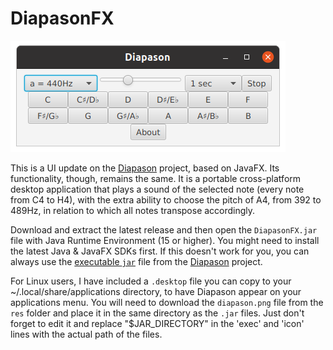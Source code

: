 # DiapasonFX

![screenshot](/screenshots/diap_sshot.png)

This is a UI update on the <a href="https://www.github.com/dimitris47/diapason">Diapason</a> project, based on JavaFX. Its functionality, though, remains the same. It is a portable cross-platform desktop application that plays a sound of the selected note (every note from C4 to H4), with the extra ability to choose the pitch of A4, from 392 to 489Hz, in relation to which all notes transpose accordingly.

Download and extract the latest release and then open the <code>DiapasonFX.jar</code> file with Java Runtime Environment (15 or higher). You might need to install the latest Java & JavaFX SDKs first. If this doesn't work for you, you can always use the <a href="https://github.com/dimitris47/diapason/releases/download/1.0/Diapason.jar">executable <code>jar</code></a> file from the <a href="https://www.github.com/dimitris47/diapason">Diapason</a> project.

For Linux users, I have included a <code>.desktop</code> file you can copy to your ~/.local/share/applications directory, to have Diapason appear on your applications menu. You will need to download the <code>diapason.png</code> file from the <code>res</code> folder and place it in the same directory as the <code>.jar</code> files. Just don't forget to edit it and replace "$JAR_DIRECTORY" in the 'exec' and 'icon' lines with the actual path of the files.
